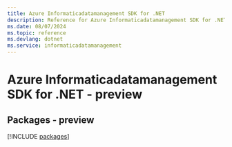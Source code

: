 ```yaml
---
title: Azure Informaticadatamanagement SDK for .NET
description: Reference for Azure Informaticadatamanagement SDK for .NET
ms.date: 08/07/2024
ms.topic: reference
ms.devlang: dotnet
ms.service: informaticadatamanagement
---
```

# Azure Informaticadatamanagement SDK for .NET - preview
## Packages - preview
[!INCLUDE [packages](informaticadatamanagement-index.md)]
